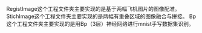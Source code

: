 RegistImage这个工程文件夹主要实现的是基于两幅飞机图片的图像配准。
StichImage这个工程文件夹主要实现的是两幅有重叠区域的图像融合与拼接。
Bp这个工程文件夹主要实现的是用Bp（3层）神经网络进行mnist手写数据集识别。
